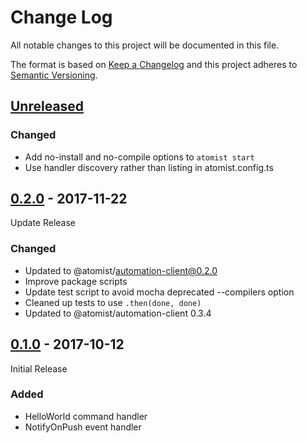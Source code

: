 # Change Log

All notable changes to this project will be documented in this file.

The format is based on [Keep a Changelog](http://keepachangelog.com/)
and this project adheres to [Semantic Versioning](http://semver.org/).

## [Unreleased][]

[Unreleased]: https://github.com/atomist/automation-seed-ts/compare/0.2.0...HEAD

### Changed

-   Add no-install and no-compile options to `atomist start`
-   Use handler discovery rather than listing in atomist.config.ts

## [0.2.0][] - 2017-11-22

[0.2.0]: https://github.com/atomist/automation-seed-ts/compare/0.1.0...0.2.0

Update Release

### Changed

-   Updated to @atomist/automation-client@0.2.0
-   Improve package scripts
-   Update test script to avoid mocha deprecated --compilers option
-   Cleaned up tests to use `.then(done, done)`
-   Updated to @atomist/automation-client 0.3.4

## [0.1.0][] - 2017-10-12

Initial Release

[0.1.0]: https://github.com/atomist/automation-seed-ts/tree/0.1.0

### Added

-   HelloWorld command handler
-   NotifyOnPush event handler
